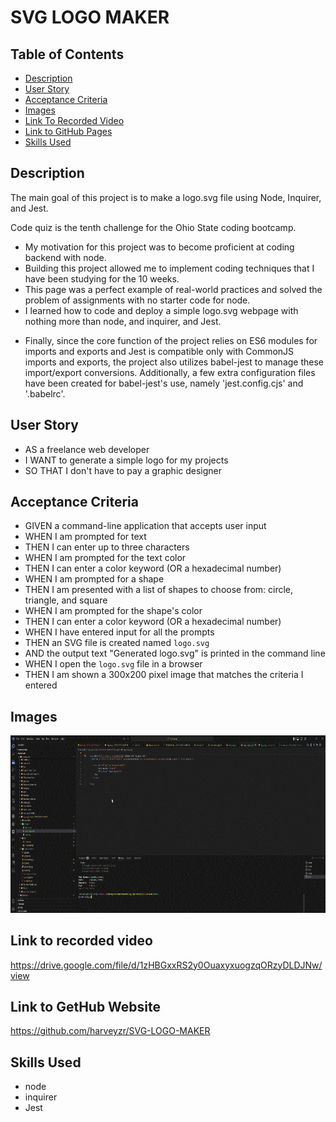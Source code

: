 # SVG LOGO MAKER

## Table of Contents

 - [Description](#description)
 - [User Story](#user-story)
 - [Acceptance Criteria](#acceptance-criteria)
 - [Images](#images)
 - [Link To Recorded Video](#link-to-recorded-video)
 - [Link to GitHub Pages ](#link-to-gethub-website)
 - [Skills Used](#skills-used)

 ## Description
The main goal of this project is to make a logo.svg file using Node, Inquirer, and Jest.

 Code quiz is the tenth challenge for the Ohio State coding bootcamp.
-	My motivation for this project was to become proficient at coding backend with node.  
-	Building this project allowed me to implement coding techniques that I have been studying for the 10 weeks. 
-	This page was a perfect example of real-world practices and solved the problem of assignments with no starter code for node. 
-	I learned how to code and deploy a simple logo.svg webpage with nothing more than node, and inquirer, and Jest.  

 * Finally, since the core function of the project relies on ES6 modules for imports and exports and Jest is compatible only with CommonJS imports and exports, the project also utilizes babel-jest to manage these import/export conversions. Additionally, a few extra configuration files have been created for babel-jest's use, namely 'jest.config.cjs' and '.babelrc'.



 ## User Story
- AS a freelance web developer
- I WANT to generate a simple logo for my projects
- SO THAT I don't have to pay a graphic designer
 
 ## Acceptance Criteria
- GIVEN a command-line application that accepts user input
- WHEN I am prompted for text
- THEN I can enter up to three characters
- WHEN I am prompted for the text color
- THEN I can enter a color keyword (OR a hexadecimal number)
- WHEN I am prompted for a shape
- THEN I am presented with a list of shapes to choose from: circle, triangle, and square
- WHEN I am prompted for the shape's color
- THEN I can enter a color keyword (OR a hexadecimal number)
- WHEN I have entered input for all the prompts
- THEN an SVG file is created named `logo.svg`
- AND the output text "Generated logo.svg" is printed in the command line
- WHEN I open the `logo.svg` file in a browser
- THEN I am shown a 300x200 pixel image that matches the criteria I entered

 ## Images
![Website Preview](images/SVG%20LOGO.gif)
 
 ## Link to recorded video
https://drive.google.com/file/d/1zHBGxxRS2y0OuaxyxuogzqORzyDLDJNw/view
 
## Link to GetHub Website
https://github.com/harveyzr/SVG-LOGO-MAKER


 ## Skills Used
- node 
- inquirer
- Jest

